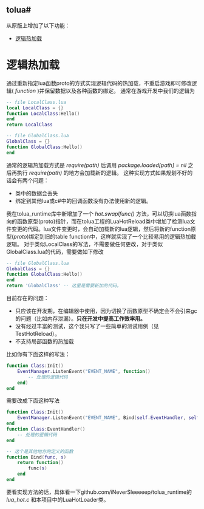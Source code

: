 ## tolua#

从原版上增加了以下功能：
- [逻辑热加载](#逻辑热加载) 

# 逻辑热加载
通过重新指定lua函数proto的方式实现逻辑代码的热加载，不重启游戏即可修改逻辑( *function* )并保留数据以及各种函数的绑定。
通常在游戏开发中我们的逻辑为
```lua
-- file LocalClass.lua
local LocalClass = {}
function LocalClass:Hello()
end
return LocalClass
```
```lua
-- file GlobalClass.lua
GlobalClass = {}
function GlobalClass:Hello()
end
```
通常的逻辑热加载方式是 *require(path)* 后调用 *package.loaded[path] = nil* 之后再执行 *require(path)* 的地方会加载新的逻辑。
这种实现方式如果规划不好的话会有两个问题：
- 类中的数据会丢失
- 绑定到其他lua或c#中的回调函数没有办法使用新的逻辑。

我在tolua_runtime库中新增加了一个 *hot.swaplfunc()* 方法，可以切换lua函数指向的函数原型(proto)指针，而在tolua工程的LuaHotReload类中增加了检测lua文件变更的代码。lua文件变更时，会自动加载新的lua逻辑，然后将新的function原型(*proto*)绑定到旧的table function中，这样就实现了一个比较易用的逻辑热加载逻辑。
对于类似LocalClass的写法，不需要做任何更改，对于类似GlobalClass.lua的代码，需要做如下修改
```lua
-- file GlobalClass.lua
GlobalClass = {}
function GlobalClass:Hello()
end
return 'GlobalClass' -- 这里是需要新加的代码。
```

目前存在的问题：
- 只应该在开发期，在编辑器中使用，因为切换了函数原型不确定会不会引来gc的问题（比如内存泄漏）。**只在开发中提高工作效率用。**
- 没有经过丰富的测试，这个我只写了一些简单的测试用例（见TestHotReload）。
- 不支持局部函数的热加载

比如你有下面这样的写法：
```lua
function Class:Init()
    EventManager.ListenEvent("EVENT_NAME", function()
        -- 处理的逻辑代码
    end)
end
```
需要改成下面这种写法
```lua
function Class:Init()
    EventManager.ListenEvent("EVENT_NAME", Bind(self.EventHandler, self))
end
function Class:EventHandler()
    -- 处理的逻辑代码
end

-- 这个是其他地方的定义的函数
function Bind(func, s)
    return function()
        func(s)
    end
end
```

要看实现方法的话，具体看一下github.com/iNeverSleeeeep/tolua_runtime的 *lua_hot.c* 和本项目中的LuaHotLoader类。

